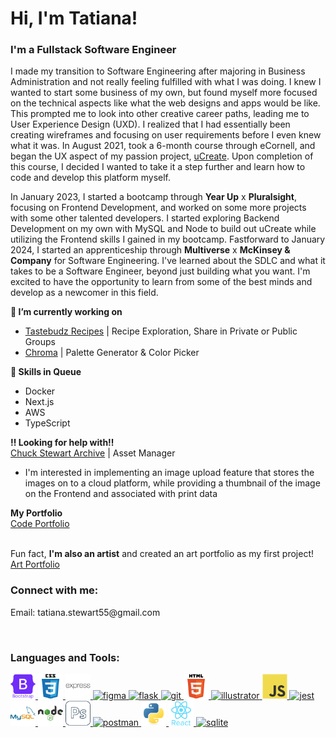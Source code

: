 <h1>Hi, I'm Tatiana!</h1>
<h3>I'm a Fullstack Software Engineer</h3>

I made my transition to Software Engineering after majoring in Business Administration and not really feeling fulfilled with what I was doing. I knew I wanted to start some business of my own, 
but found myself more focused on the technical aspects like what the web designs and apps would be like. This prompted me to look into other creative career paths, leading me to User Experience Design (UXD). I realized that I had essentially been creating wireframes and focusing on user requirements before I even knew what it was. In August 2021, took a 6-month 
course through eCornell, and began the UX aspect of my passion project, [uCreate](https://github.com/TatianaS7/uCreate). Upon completion of this course, I decided I wanted to take it a step further and learn how to code and develop 
this platform myself. 

In January 2023, I started a bootcamp through **Year Up** x **Pluralsight**, focusing on Frontend Development, and worked on some more projects with some other talented developers. I started exploring
Backend Development on my own with MySQL and Node to build out uCreate while utilizing the Frontend skills I gained in my bootcamp. Fastforward to January 2024, I started an apprenticeship through **Multiverse** x 
**McKinsey & Company** for Software Engineering. I've learned about the SDLC and what it takes to be a Software Engineer, beyond just building what you want. I'm excited to have the opportunity to learn from some of the best
minds and develop as a newcomer in this field. 

**🔭 I’m currently working on** <br/>
  - [Tastebudz Recipes](https://github.com/TatianaS7/tastebudz-recipes) | Recipe Exploration, Share in Private or Public Groups
  - [Chroma](https://github.com/natali-a-lvarez/Chroma) | Palette Generator & Color Picker<br/>

**🌱 Skills in Queue**
  - Docker
  - Next.js
  - AWS
  - TypeScript<br/>

**‼️ Looking for help with‼️**<br/>
[Chuck Stewart Archive](https://github.com/TatianaS7/chuck-stewart-archive) | Asset Manager
  - I'm interested in implementing an image upload feature that stores the images on to a cloud platform, while providing a thumbnail of the image on the Frontend and associated with print data

**My Portfolio** <br/>
[Code Portfolio](https://mv-open-swe-9.github.io/html-project-TatianaS7/)<br/>

<br/>Fun fact, **I'm also an artist** and created an art portfolio as my first project! <br/>
[Art Portfolio](https://tanxtdr.com)

<h3 align="left">Connect with me:</h3>
<p>Email: tatiana.stewart55@gmail.com </p>
<p align="left">
</p><br/>

<h3 align="left">Languages and Tools:</h3>
<p align="left"> <a href="https://getbootstrap.com" target="_blank" rel="noreferrer"> <img src="https://raw.githubusercontent.com/devicons/devicon/master/icons/bootstrap/bootstrap-plain-wordmark.svg" alt="bootstrap" width="40" height="40"/> </a> <a href="https://www.w3schools.com/css/" target="_blank" rel="noreferrer"> <img src="https://raw.githubusercontent.com/devicons/devicon/master/icons/css3/css3-original-wordmark.svg" alt="css3" width="40" height="40"/> </a> <a href="https://expressjs.com" target="_blank" rel="noreferrer"> <img src="https://raw.githubusercontent.com/devicons/devicon/master/icons/express/express-original-wordmark.svg" alt="express" width="40" height="40"/> </a> <a href="https://www.figma.com/" target="_blank" rel="noreferrer"> <img src="https://www.vectorlogo.zone/logos/figma/figma-icon.svg" alt="figma" width="40" height="40"/> </a> <a href="https://flask.palletsprojects.com/" target="_blank" rel="noreferrer"> <img src="https://www.vectorlogo.zone/logos/pocoo_flask/pocoo_flask-icon.svg" alt="flask" width="40" height="40"/> </a> <a href="https://git-scm.com/" target="_blank" rel="noreferrer"> <img src="https://www.vectorlogo.zone/logos/git-scm/git-scm-icon.svg" alt="git" width="40" height="40"/> </a> <a href="https://www.w3.org/html/" target="_blank" rel="noreferrer"> <img src="https://raw.githubusercontent.com/devicons/devicon/master/icons/html5/html5-original-wordmark.svg" alt="html5" width="40" height="40"/> </a> <a href="https://www.adobe.com/in/products/illustrator.html" target="_blank" rel="noreferrer"> <img src="https://www.vectorlogo.zone/logos/adobe_illustrator/adobe_illustrator-icon.svg" alt="illustrator" width="40" height="40"/> </a> <a href="https://developer.mozilla.org/en-US/docs/Web/JavaScript" target="_blank" rel="noreferrer"> <img src="https://raw.githubusercontent.com/devicons/devicon/master/icons/javascript/javascript-original.svg" alt="javascript" width="40" height="40"/> </a> <a href="https://jestjs.io" target="_blank" rel="noreferrer"> <img src="https://www.vectorlogo.zone/logos/jestjsio/jestjsio-icon.svg" alt="jest" width="40" height="40"/> </a> <a href="https://www.mysql.com/" target="_blank" rel="noreferrer"> <img src="https://raw.githubusercontent.com/devicons/devicon/master/icons/mysql/mysql-original-wordmark.svg" alt="mysql" width="40" height="40"/> </a> <a href="https://nodejs.org" target="_blank" rel="noreferrer"> <img src="https://raw.githubusercontent.com/devicons/devicon/master/icons/nodejs/nodejs-original-wordmark.svg" alt="nodejs" width="40" height="40"/> </a> <a href="https://www.photoshop.com/en" target="_blank" rel="noreferrer"> <img src="https://raw.githubusercontent.com/devicons/devicon/master/icons/photoshop/photoshop-line.svg" alt="photoshop" width="40" height="40"/> </a> <a href="https://postman.com" target="_blank" rel="noreferrer"> <img src="https://www.vectorlogo.zone/logos/getpostman/getpostman-icon.svg" alt="postman" width="40" height="40"/> </a> <a href="https://www.python.org" target="_blank" rel="noreferrer"> <img src="https://raw.githubusercontent.com/devicons/devicon/master/icons/python/python-original.svg" alt="python" width="40" height="40"/> </a> <a href="https://reactjs.org/" target="_blank" rel="noreferrer"> <img src="https://raw.githubusercontent.com/devicons/devicon/master/icons/react/react-original-wordmark.svg" alt="react" width="40" height="40"/> </a> <a href="https://www.sqlite.org/" target="_blank" rel="noreferrer"> <img src="https://www.vectorlogo.zone/logos/sqlite/sqlite-icon.svg" alt="sqlite" width="40" height="40"/> </a> </p>
